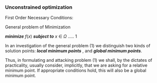 ### Unconstrained optimization

First Order Necessary Conditions:

General problem of Minimization

***minimize*** $f(x)$
***subject to*** $x$ $\in$ $\Omega$  ..... 1


In an investigation of the general problem (1) we distinguish two kinds of solution points: ***local minimum points*** , and ***global minimum points***.

Thus, in formulating and attacking problem (1) we shall, by the dictates of practicality, usually consider, implicitly, that we are asking for a relative minimum point. If appropriate conditions hold, this will also be a global minimum point.
